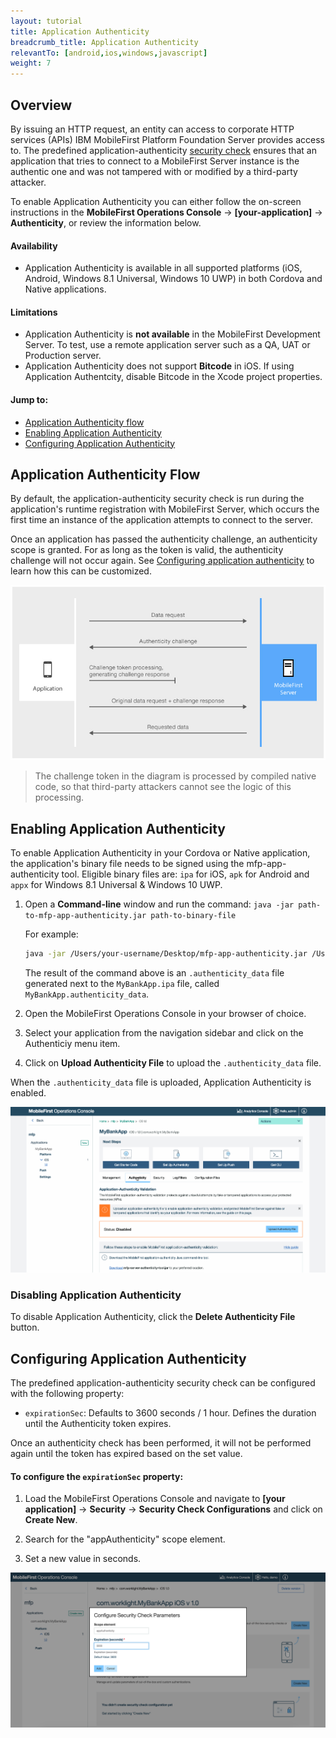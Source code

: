```yaml
---
layout: tutorial
title: Application Authenticity 
breadcrumb_title: Application Authenticity
relevantTo: [android,ios,windows,javascript]
weight: 7
---
```

## Overview
By issuing an HTTP request, an entity can access to corporate HTTP services (APIs) IBM MobileFirst Platform Foundation Server provides access to. The predefined application-authenticity [security check](../authorization-concepts/) ensures that an application that tries to connect to a MobileFirst Server instance is the authentic one and was not tampered with or modified by a third-party attacker.

To enable Application Authenticity you can either follow the on-screen instructions in the **MobileFirst Operations Console** → **[your-application]** → **Authenticity**, or review the information below.

#### Availability
* Application Authenticity is available in all supported platforms (iOS, Android, Windows 8.1 Universal, Windows 10 UWP) in both Cordova and Native applications.

#### Limitations

* Application Authenticity is **not available** in the MobileFirst Development Server. To test, use a remote application server such as a QA, UAT or Production server.
* Application Authenticity does not support **Bitcode** in iOS. If using Application Authentcity, disable Bitcode in the Xcode project properties.

#### Jump to:

- [Application Authenticity flow](#application-authenticity-flow)
- [Enabling Application Authenticity](#enabling-application-authenticity)
- [Configuring Application Authenticity](#configuring-application-authenticity)

## Application Authenticity Flow
By default, the application-authenticity security check is run during the application's runtime registration with MobileFirst Server, which occurs the first time an instance of the application attempts to connect to the server.

Once an application has passed the authenticity challenge, an authenticity scope is granted. For as long as the token is valid, the authenticity challenge will not occur again. See [Configuring application authenticity](#configuring-application-authenticity) to learn how this can be customized.

![Authenticity flow](check_flow.jpg)

> The challenge token in the diagram is processed by compiled native code, so that third-party attackers cannot see the logic of this processing.

## Enabling Application Authenticity
To enable Application Authenticity in your Cordova or Native application, the application's binary file needs to be signed using the mfp-app-authenticity tool. Eligible binary files are: `ipa` for iOS, `apk` for Android and `appx` for Windows 8.1 Universal &amp; Windows 10 UWP.

1. Open a **Command-line** window and run the command: `java -jar path-to-mfp-app-authenticity.jar path-to-binary-file`

    For example:

    ```bash
    java -jar /Users/your-username/Desktop/mfp-app-authenticity.jar /Users/your-username/Desktop/MyBankApp.ipa
    ```

    The result of the command above is an `.authenticity_data` file generated next to the `MyBankApp.ipa` file, called `MyBankApp.authenticity_data`.
 
2. Open the MobileFirst Operations Console in your browser of choice.
3. Select your application from the navigation sidebar and click on the Authenticiy menu item.
3. Click on **Upload Authenticity File** to upload the `.authenticity_data` file.

When the `.authenticity_data` file is uploaded, Application Authenticity is enabled.

<img class="gifplayer" alt="Enable Application Authenticity" src="enable_application_authenticity.png"/>

### Disabling Application Authenticity
To disable Application Authenticity, click the **Delete Authenticity File** button.

## Configuring Application Authenticity
The predefined application-authenticity security check can be configured with the following property:

- `expirationSec`: Defaults to 3600 seconds / 1 hour. Defines the duration until the Authenticity token expires.

Once an authenticity check has been performed, it will not be performed again until the token has expired based on the set value.

#### To configure the `expirationSec` property:

1. Load the MobileFirst Operations Console and navigate to **[your application]** → **Security** → **Security Check Configurations** and click on **Create New**.

2. Search for the "appAuthenticity" scope element.

3. Set a new value in seconds.

![Configuring the expirationSec property in the console](configuring_expirationSec.png)

